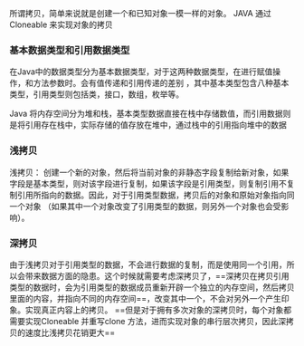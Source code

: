 所谓拷贝，简单来说就是创建一个和已知对象一模一样的对象。 JAVA  通过Cloneable 来实现对象的拷贝 

###  基本数据类型和引用数据类型

在Java中的数据类型分为基本数据类型，对于这两种数据类型，在进行赋值操作，和方法参数时。会有值传递和引用传递的差别 ，其中基本类型包含八种基本类型，引用类型则包括类，接口，数组，枚举等。

Java 将内存空间分为堆和栈，基本类型数据直接在栈中存储数值，而引用数据则是将引用存在栈中，实际存储的值存放在堆中，通过栈中的引用指向堆中的数据

### 浅拷贝

浅拷贝： 创建一个新的对象，然后将当前对象的非静态字段复制给新对象，如果字段是基本类型，则对该字段进行复制，如果该字段是引用类型，则复制引用不复制引用所指向的数据。因此，对于引用类型数据，拷贝后的对象和原始对象指向同一个对象 （如果其中一个对象改变了引用类型的数据，则另外一个对象也会受影响）。 

### 深拷贝

由于浅拷贝对于引用类型的数据，不会进行数据的复制，而是使用同一个引用，所以会带来数据方面的隐患。这个时候就需要考虑深拷贝了，==深拷贝在拷贝引用类型的数据时，会为引用类型的数据成员重新开辟一个独立的内存空间，然后拷贝里面的内容，并指向不同的内存空间==，改变其中一个，不会对另外一个产生印象。实现真正内容上的拷贝。 ==但是对于拥有多次对象的深拷贝时，每个对象都需要实现Cloneable 并重写clone 方法，进而实现对象的串行层次拷贝，因此深拷贝的速度比浅拷贝花销更大==


